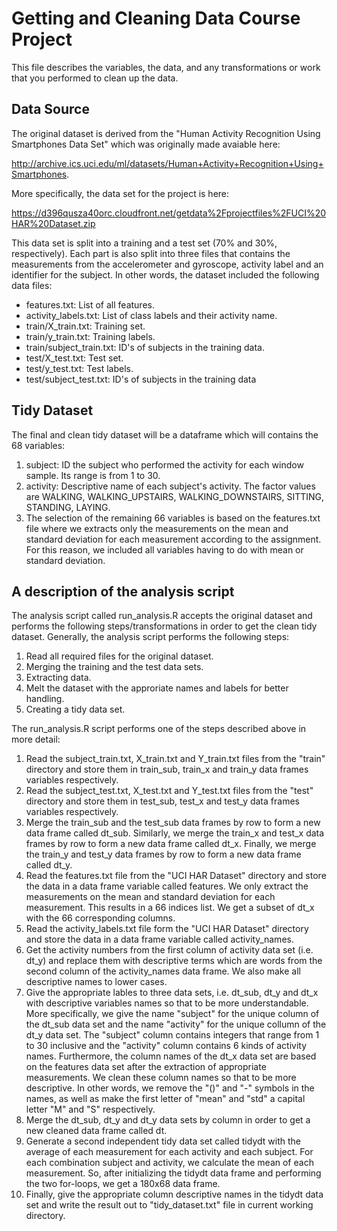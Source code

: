 # Getting and Cleaning Data Course Project

This file describes the variables, the data, and any transformations or work that you performed to clean up the data.

## Data Source
The original dataset is derived from the "Human Activity Recognition Using Smartphones Data Set" which was originally made avaiable here: 

http://archive.ics.uci.edu/ml/datasets/Human+Activity+Recognition+Using+Smartphones. 

More specifically, the data set for the project is here:

https://d396qusza40orc.cloudfront.net/getdata%2Fprojectfiles%2FUCI%20HAR%20Dataset.zip

This data set is split into a training and a test set (70% and 30%, respectively). Each part is also split into three files that contains the measurements from the accelerometer and gyroscope, activity label and an identifier for the subject. In other words, the dataset included the following data files:

  * features.txt: List of all features.
  * activity_labels.txt: List of class labels and their activity name.
  * train/X_train.txt: Training set.
  * train/y_train.txt: Training labels.
  * train/subject_train.txt: ID's of subjects in the training data.
  * test/X_test.txt: Test set.
  * test/y_test.txt: Test labels.
  * test/subject_test.txt: ID's of subjects in the training data

## Tidy Dataset
The final and clean tidy dataset will be a dataframe which will contains the 68 variables:
 1. subject: ID the subject who performed the activity for each window sample. Its range is from 1 to 30.
 2. activity:  Descriptive name of each subject's activity. The factor values are WALKING, WALKING_UPSTAIRS, WALKING_DOWNSTAIRS, SITTING, STANDING, LAYING.
 3. The selection of the remaining 66 variables is based on the features.txt file where we extracts only the measurements on the mean and standard deviation for each measurement according to the assignment. For this reason, we included all variables having to do with mean or standard deviation.

## A description of the analysis script
The analysis script called run_analysis.R accepts the original dataset and performs the following steps/transformations in order to get the clean tidy dataset. Generally, the analysis script performs the following steps:
 1. Read all required files for the original dataset.
 2. Merging the training and the test data sets.
 3. Extracting data.
 4. Melt the dataset with the approriate names and labels for better handling.
 5. Creating a tidy data set.
 
The run_analysis.R script performs one of the steps described above in more detail:
  1. Read the subject_train.txt, X_train.txt and Y_train.txt files from the "train" directory and store them in train_sub,      train_x and train_y data frames variables respectively.
  2. Read the subject_test.txt, X_test.txt and Y_test.txt files from the "test" directory and store them in test_sub,           test_x and test_y data frames variables respectively.
  3. Merge the train_sub and the test_sub data frames by row to form a new data frame called dt_sub. Similarly, we merge the train_x and test_x data frames by row to form a new data frame called dt_x. Finally, we merge the train_y and test_y data frames by row to form a new data frame called dt_y.
  4. Read the features.txt file from the "UCI HAR Dataset" directory and store the data in a data frame variable called features. We only extract the measurements on the mean and standard deviation for each measurement. This results in a 66 indices list. We get a subset of dt_x with the 66 corresponding columns.
  5. Read the activity_labels.txt file form the "UCI HAR Dataset" directory and store the data in a data frame variable called activity_names.
  6. Get the activity numbers from the first column of activity data set (i.e. dt_y) and replace them with descriptive terms which are words from the second column of the activity_names data frame. We also make all descriptive names to lower cases.
  7. Give the appropriate lables to three data sets, i.e. dt_sub, dt_y and dt_x with descriptive variables names so that to be more understandable. More specifically, we give the name "subject" for the unique column of the dt_sub data set and the name "activity" for the unique collumn of the dt_y data set. The "subject" column contains integers that range from 1 to 30 inclusive and the "activity" column contains 6 kinds of activity names. Furthermore, the column names of the dt_x data set are based on the features data set after the extraction of appropriate measurements. We clean these column names so that to be more descriptive. In other words, we remove the "()" and "-" symbols in the names, as well as make the first letter of "mean" and "std" a capital letter "M" and "S" respectively.
  8. Merge the dt_sub, dt_y and dt_y data sets by column in order to get a new cleaned data frame called dt.
  9. Generate a second independent tidy data set called tidydt with the average of each measurement for each activity and each subject. For each combination subject and activity, we calculate the mean of each measurement. So, after initializing the tidydt data frame and performing the two for-loops, we get a 180x68 data frame.
  10. Finally, give the appropriate column descriptive names in the tidydt data set and write the result out to "tidy_dataset.txt" file in current working directory. 
